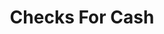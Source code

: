 ---
title: Checks For Cash
slug: checks-for-cash
updated-on: '2024-05-30T13:44:31.749Z'
created-on: '2024-05-30T13:41:46.671Z'
published-on: '2024-05-30T13:54:32.469Z'
f_city-state-2:
- cms/city/texarkana-ar.md
- cms/city/freeport-il.md
- cms/city/rochelle-il.md
- cms/city/rockford-il.md
- cms/city/inez-ky.md
- cms/city/prestonsburg-ky.md
- cms/city/ferriday-la.md
- cms/city/hattiesburg-ms.md
- cms/city/lufkin-tx.md
- cms/city/janesville-wi.md
- cms/city/beloit-wi.md
f_locations:
- cms/payday-loan/checks-for-cash-14649.md
- cms/payday-loan/checks-for-cash-14650.md
- cms/payday-loan/checks-for-cash-14651.md
- cms/payday-loan/checks-for-cash-14652.md
- cms/payday-loan/checks-for-cash-14653.md
- cms/payday-loan/checks-for-cash-14654.md
- cms/payday-loan/checks-for-cash-14655.md
- cms/payday-loan/checks-for-cash-14656.md
- cms/payday-loan/checks-for-cash-14657.md
- cms/payday-loan/checks-for-cash-14658.md
- cms/payday-loan/checks-for-cash-14659.md
- cms/payday-loan/checks-for-cash-14660.md
- cms/payday-loan/checks-for-cash-14661.md
- cms/payday-loan/checks-for-cash-14662.md
- cms/payday-loan/checks-for-cash-14663.md
- cms/payday-loan/checks-for-cash-14664.md
- cms/payday-loan/checks-for-cash-14665.md
- cms/payday-loan/checks-for-cash-14666.md
- cms/payday-loan/checks-for-cash-14667.md
f_states:
- cms/state/arkansas.md
- cms/state/illinois.md
- cms/state/kentucky.md
- cms/state/louisiana.md
- cms/state/mississippi.md
- cms/state/texas.md
- cms/state/wisconsin.md
layout: '[company].html'
tags: company
---